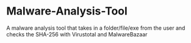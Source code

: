 # Malware-Analysis-Tool
A malware analysis tool that takes in a folder/file/exe from the user and checks the SHA-256 with Virustotal and MalwareBazaar
